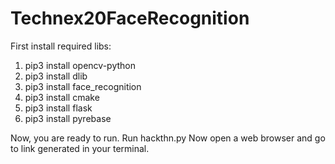 # Technex20FaceRecognition

First install required libs:
 1. pip3 install opencv-python
 2. pip3 install dlib
 3. pip3 install face_recognition
 4. pip3 install cmake
 5. pip3 install flask
 6. pip3 install pyrebase
 
Now, you are ready to run.
Run hackthn.py
Now open a web browser and go to link generated in your terminal.
